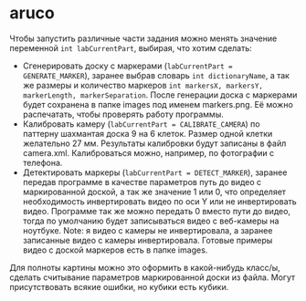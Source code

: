 # aruco

Чтобы запустить различные части задания можно менять значение переменной `int labCurrentPart`, выбирая, что хотим сделать: 
- Сгенерировать доску с маркерами (`labCurrentPart = GENERATE_MARKER`), заранее выбрав словарь `int dictionaryName`, а так же размеры и количество маркеров `int markersX, markersY, markerLength, markerSeparation`. После генерации доска с маркерами будет сохранена в папке images под именем markers.png. Её можно распечатать, чтобы проверять работу программы.
- Калибровать камеру (`labCurrentPart = CALIBRATE_CAMERA`) по паттерну шахмантая доска 9 на 6 клеток. Размер одной клетки желательно 27 мм. Результаты калибровки будут записаны в файл camera.xml. Калиброваться можно, например, по фотографии с телефона.
- Детектировать маркеры (`labCurrentPart = DETECT_MARKER`), заранее передав программе в качестве параметров путь до видео с маркированной доской, а так же значение 1 или 0, что определяет необходимость инвертировать видео по оси Y или не инвертировать видео. Программе так же можно передать 0 вместо пути до видео, тогда по умолчанию будет записываться видео с веб-камеры на ноутбуке. Note: я видео с камеры не инвертировала, а заранее записанные видео с камеры инвертировала. Готовые примеры видео с доской маркеров есть в папке images.

Для полноты картины можно это оформить в какой-нибудь класс/ы, сделать считывание параметров маркированной доски из файла.
Могут присутствовать всякие ошибки, но кубики есть кубики.

